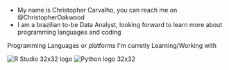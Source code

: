 - My name is Christopher Carvalho, you can reach me on @ChristopherOakwood
- I am a brazilian to-be Data Analyst, looking forward to learn more about programming languages and coding


Programming Languages or platforms I'm curretly Learning/Working with

![R Studio 32x32 logo](https://user-images.githubusercontent.com/110235306/187125292-aaec30da-73fd-495c-9ce8-9a45311401af.png)  ![Python logo 32x32](https://user-images.githubusercontent.com/110235306/187126036-38812a17-1c02-4814-9139-925322d4edc0.png)





<!---
ChristopherOakwood/ChristopherOakwood is a ✨ special ✨ repository because its `README.md` (this file) appears on your GitHub profile.
You can click the Preview link to take a look at your changes.
--->
